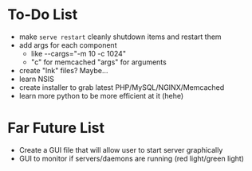 # To-Do List

-   make `serve restart` cleanly shutdown items and restart them
-   add args for each component 
    -   like --cargs="-m 10 -c 1024"
    -   "c" for memcached "args" for arguments
-   create "lnk" files? Maybe...
-   learn NSIS
-   create installer to grab latest PHP/MySQL/NGINX/Memcached
-   learn more python to be more efficient at it (hehe)


# Far Future List

-   Create a GUI file that will allow user to start server graphically
-   GUI to monitor if servers/daemons are running (red light/green light)